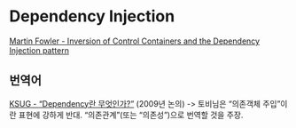 # Dependency Injection

[Martin Fowler - Inversion of Control Containers and the Dependency Injection pattern](https://www.martinfowler.com/articles/injection.html)

## 번역어

[KSUG - “Dependency란 무엇인가?”](https://groups.google.com/g/ksug/c/77jLQan8Q-E/m/yTo8xj-F-8gJ) (2009년 논의)
-> 토비님은 “의존객체 주입”이란 표현에 강하게 반대. “의존관계”(또는 “의존성”)으로 번역할 것을 주장.
